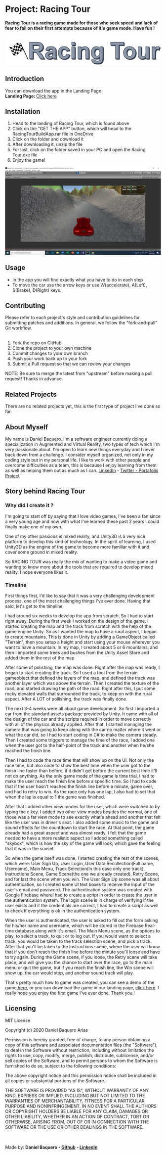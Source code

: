 <h1>Project: Racing Tour</h1>
<p><strong>Racing Tour is a racing game made for those who seek speed and lack of fear to fail on their first attempts because of it's game mode. Have fun !</strong></p>
<img src="/images/racingtourlogo.png" alt="Racing Tour Logo" align="middle">
<body>
<h2>Introduction</h2>
You can download the app in the Landing Page
<br>
<strong>Landing Page: </strong><a href="https://835407.wixsite.com/racingtour">Click here</a>
<h2>Installation</h2>
<ol>
<li>Head to the landing of Racing Tour, which is found above</li>
<li>Click on the "GET THE APP" button, which will head to the RacingTourBuildApp.rar file in OneDrive</li>
<li>Click on the folder and download it</li>
<li>After downloading it, unzip the file</li>
<li>For last, click on the folder saved in your PC and open the Racing Tour.exe file</li>
<li>Enjoy the game!</li>
</ol>
<img src="/images/racingtourss.jpeg" alt="Racing Tour In-Game" align="middle">
<h2>Usage</h2>
<ul>
<li>In the app you will find exactly what you have to do in each step</li>
<li>To move the car use the arrow keys or use W(accelerate), A(Left), S(Brake), D(Right) keys.</li>
</ul>
<h2>Contributing</h2>
Please refer to each project's style and contribution guidelines for submitting patches and additions. In general, we follow the "fork-and-pull" Git workflow.
<br>
<ol>
<br>
<li>Fork the repo on GitHub</li>
<li>Clone the project to your own machine</li>
<li>Commit changes to your own branch</li>
<li>Push your work back up to your fork</li>
<li>Submit a Pull request so that we can review your changes</li>
</ol>
NOTE: Be sure to merge the latest from "upstream" before making a pull request! Thanks in advance.
<h2>Related Projects</h2>
<p>
There are no related projects yet, this is the first type of project I've done so far.
</p>
<h2>About Myself</h2>
<p>My name is Daniel Baquero. I'm a software engineer currently doing a specialization in Augmented and Virtual Reality, two types of tech which I'm very passionate about. I'm open to learn new things everyday and I never back down from a challenge. I consider myself organized, not only in my coding style but in my personal life. I like to work with other people and overcome difficulties as a team, this is because I enjoy learning from them as well as helping them out as much as I can. <a href="https://www.linkedin.com/in/daniel-alejandro-baquero-arias-106a45195/">LinkedIn</a> - <a href="https://twitter.com/DanielB30589105">Twitter - </a><a href="https://github.com/DanielBaquero28/RacingTourApp">Portafolio Project</a></p>
<h2>Story behind Racing Tour</h2>
<h3>Why did I create it ?</h3>
<p>
I'm going to start off by saying that I love video games, I've been a fan since a very young age and now with what I've learned these past 2 years I could finally make one of my own.

One of my other passions is mixed reality, and Unity3D is a very nice platform to develop this kind of technology. In the spirit of learning, I used Unity3D as the engine of the game to become more familiar with it and cover some ground in mixed reality.

So RACING TOUR was really the mix of wanting to make a video game and wanting to know more about the tools that are required to develop mixed reality. I hope everyone likes it.
</p>
<h3>Timeline</h3>
<p>
First things first, I'd like to say that it was a very challenging development process, one of the most challenging things I've ever done. Having that said, let's get to the timeline.
</p>
<p>
I had around six weeks to develop the app from scratch. So I had to start right away. During the first week I worked on the design of the game. I started creating the map and the track from scratch with the help of the game engine Unity. So as I wanted the map to have a rural aspect, I began to create mountains. This is done in Unity by adding a GameObject called "Terrain", then you setup a height and start using your mouse wherever you want to have a mountain. In my map, I created about 5 or 6 mountains, and then I imported some trees and bushes from the Unity Asset Store and added them in the rest of the map. 
</p>
<p>
After some of polishing, the map was done. Right after the map was ready, I began to start creating the track. So I used a tool from the terrain gameobject that defined the layers of the map, and defined the track was another layer which was above the terrain. Then I created the texture of the road, and started drawing the path of the road. Right after this, I put some rocky elevated walls that surrounded the track, to keep on with the rural aspect. After A LOT of pollishing, the track was finally done. 
</p>
<p>
The next 3-4 weeks were all about game development. So first I imported a car from the standard assets package provided by Unity. It came with all of the design of the car and the scripts required in order to move correctly with all of the physics already applied. After that, I started managing the camera that was going to keep along with the car no matter where it went or what the car did, so I had to start coding in C# to make the camera steady. Then I created some triggers to manage the time of the race, I added one when the user got to the half-point of the track and another when he/she reached the finish line.
</p>
<p>
Then I had to code the race time that will show up on the UI. Not only the race time, but also code to show the best time when the user got to the finish line faster than before, if it didn't get before the current best time it'll not do anything. As the only game mode of the game is time trial, I had to make the user reach the finish line before a specific time. So I had to code that if the user hasn't reached the finish line before a minute, game over, and had to retry to win. As the race only has one lap, I also had to set that when the lap is equal to 1 the game was finished. 
</p>
<p>
After that I added other view modes for the user, which were switched to by typing the c key. I added two other view modes besides the normal, one of those was a far view mode to see exactly what's ahead and another that felt like the user was in driver's seat. I also added some music to the game and sound effects for the countdown to start the race. At that point, the game already had a great aspect and was almost ready. I felt that the game needed to have a more realistic aspect so I added something called "skybox", which is how the sky of the game will look; which gave the feeling that it was in the sunset.
</p>
<p>
So when the game itself was done, I started creating the rest of the scenes, which were: User Sign Up, User Login, User Data Recollection(Full name, Username), Main Menu, Track Selection(In this case only one track), Instructions Scene, Game Scene(the one we already created), Retry Scene, and for last the scene when you win. The User Sign Up scene was all about authentication, so I created some UI text boxes to receive the input of the user's email and password. The authentication system was created with Google Firebase whereI had to create a script in order to create the user in the authentication system. The login scene is in charge of verifying if the user exists and if the credentials are correct, I had to create a script as well to check if everything is ok in the authentication system. 
</p>
<p>
When the user is authenticated, the user is asked to fill out the form asking for his/her name and username, which will be stored in the Firebase Real-time database along with it's email. The Main Menu scene, as the options to play, to select a track, to quit or to log out. If you would want to select a track, you would be taken to the track selection scene, and pick a track. After that you'll be taken to the Instructions scene, where the user will know that if you don't reach the finish line before the minute you'll loose and have to try again. During the Game scene, if you loose, the Retry scene will take place, and will give you the chance to start over the race, go to the main menu or quit the game, but if you reach the finish line, the Win scene will show up, the car would stop, and another sound track will play.
</p>
<p>
That's pretty much how to game was created, you can see a demo of the game<a href="https://www.youtube.com/watch?v=fS6jzxupNGY"> here</a>, or you can download the game in our landing page, <a href="https://835407.wixsite.com/racingtour">click here</a>. I really hope you enjoy the first game I've ever done. Thank you !
</p>
<h2>Licensing</h2>
<p>
MIT License

Copyright (c) 2020 Daniel Baquero Arias

Permission is hereby granted, free of charge, to any person obtaining a copy
of this software and associated documentation files (the "Software"), to deal
in the Software without restriction, including without limitation the rights
to use, copy, modify, merge, publish, distribute, sublicense, and/or sell
copies of the Software, and to permit persons to whom the Software is
furnished to do so, subject to the following conditions:

The above copyright notice and this permission notice shall be included in all
copies or substantial portions of the Software.

THE SOFTWARE IS PROVIDED "AS IS", WITHOUT WARRANTY OF ANY KIND, EXPRESS OR
IMPLIED, INCLUDING BUT NOT LIMITED TO THE WARRANTIES OF MERCHANTABILITY,
FITNESS FOR A PARTICULAR PURPOSE AND NONINFRINGEMENT. IN NO EVENT SHALL THE
AUTHORS OR COPYRIGHT HOLDERS BE LIABLE FOR ANY CLAIM, DAMAGES OR OTHER
LIABILITY, WHETHER IN AN ACTION OF CONTRACT, TORT OR OTHERWISE, ARISING FROM,
OUT OF OR IN CONNECTION WITH THE SOFTWARE OR THE USE OR OTHER DEALINGS IN THE
SOFTWARE.
</p>
</body>
<br>
<br>
<footer>
Made by: <strong>Daniel Baquero - <a href="https://github.com/DanielBaquero28">Github</a> - <a href="https://www.linkedin.com/in/daniel-alejandro-baquero-arias-106a45195/">LinkedIn</a></strong>
</footer>
</html>
